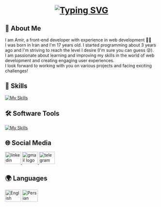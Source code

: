 <h1 align="center">
  <a href="https://git.io/typing-svg">
    <img src="https://readme-typing-svg.demolab.com?font=Fira+Code&weight=800&size=25&duration=6000&pause=2000&color=F7F7F7&repeat=true&width=435&separator=%3C&lines=I+Am+Amir+👨‍💻" alt="Typing SVG" />
  </a>
</h1>

## 📖 About Me

I am Amir, a front-end developer with experience in web development 👨‍💻  
I was born in Iran and I'm 17 years old. I started programming about 3 years ago and I'm striving to reach the level I desire (I'm sure you can guess 😜).  
I am passionate about learning and improving my skills in the world of web development and creating engaging user experiences.  
I look forward to working with you on various projects and facing exciting challenges!

## 🚀 Skills

[![My Skills](https://skillicons.dev/icons?i=html,css,js,react,nextjs,redux,wordpress,php,tailwind)](https://skillicons.dev)

## 🛠️ Software Tools

[![My Skills](https://skillicons.dev/icons?i=vscode,visualstudio,xd,git,github)](https://skillicons.dev)

## 🌐 Social Media

<div>
  <a href="https://www.linkedin.com/in/mani-ramezanpour/" target="_blank">
    <img src="https://raw.githubusercontent.com/maurodesouza/profile-readme-generator/master/src/assets/icons/social/linkedin/default.svg" width="52" height="40" alt="linkedin logo" />
  </a>
  <a href="mailto:amirreza.riahi2087@gmail.com" target="_blank">
    <img src="https://raw.githubusercontent.com/maurodesouza/profile-readme-generator/master/src/assets/icons/social/gmail/default.svg" width="52" height="40" alt="gmail logo" />
  </a>
  <a href="https://t.me/AmirDev2087" target="_blank">
    <img src="https://raw.githubusercontent.com/maurodesouza/profile-readme-generator/master/src/assets/icons/social/telegram/default.svg" width="52" height="40" alt="telegram logo" />
  </a>
</div>

## 🌍 Languages

<div>
  <img src="https://img.icons8.com/color/48/000000/usa.png" width="52" height="40" alt="English" />
  <img src="https://img.icons8.com/color/48/000000/iran.png" width="52" height="40" alt="Persian" />
</div>
